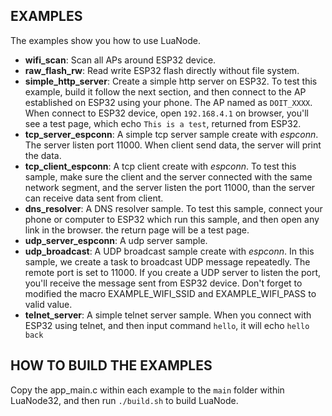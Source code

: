 ## EXAMPLES

The examples show you how to use LuaNode.

* **wifi_scan**: Scan all APs around ESP32 device.
* **raw_flash_rw**: Read write ESP32 flash directly without file system.
* **simple_http_server**: Create a simple http server on ESP32. To test this 
			example, build it follow the next section, and then 
			connect to the AP established on ESP32 using your phone. 
			The AP named as `DOIT_XXXX`. When connect to ESP32 device, 
			open `192.168.4.1` on browser, you'll see a test page, 
			which echo `This is a test`, returned 
			from ESP32.
* **tcp_server_espconn**: A simple tcp server sample create with _espconn_. The server 
		listen port 11000. When client send data, the server will print the data.
* **tcp_client_espconn**: A tcp client create with _espconn_. To test this sample, make 
		sure the client and the server connected with the same network segment, 
		and the server listen the port 11000, than the server can receive data sent 
		from client.
* **dns_resolver**: A DNS resolver sample. To test this sample, connect your phone or 
		computer to ESP32 which run this sample, and then open any link in the browser.
		the return page will be a test page.
* **udp_server_espconn**: A udp server sample.
* **udp_broadcast**: A UDP broadcast sample create with _espconn_. In this sample, we create 
		a task to broadcast UDP message repeatedly. The remote port is set to 11000. 
		If you create a UDP server to listen the port, you'll receive the message sent from 
		ESP32 device. Don't forget to modified the macro EXAMPLE_WIFI_SSID and EXAMPLE_WIFI_PASS to 
		valid value.
* **telnet_server**: A simple telnet server sample. When you connect with ESP32 using telnet, and then 
		input command `hello`, it will echo `hello back`

## HOW TO BUILD THE EXAMPLES

Copy the app_main.c within each example to the `main` folder within LuaNode32,
and then run `./build.sh` to build LuaNode.
